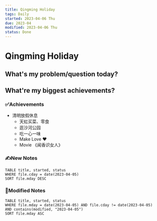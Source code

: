 ```yaml
---
title: Qingming Holiday
tags: Daily
started: 2023-04-06 Thu
due: 2023-04
modified: 2023-04-06 Thu
status: Done
---
```

# Qingming Holiday
## What's my problem/question today?

## What're my biggest achievements?
### ✅Achievements
- 清明放假休息
	- 天虹买菜、零食
	- 逛沙河公园
	- 吃一心一味
	- Make Love ❤️
	- Movie 《闻香识女人》
### ✍️New Notes

```dataview
TABLE title, started, status
WHERE file.cday = date(2023-04-05)
SORT file.mday DESC
```

### 📝Modified Notes

```dataview
TABLE title, started, status
WHERE file.mday = date(2023-04-05) AND file.cday != date(2023-04-05) AND contains(modified, "2023-04-05")
SORT file.mday ASC
```